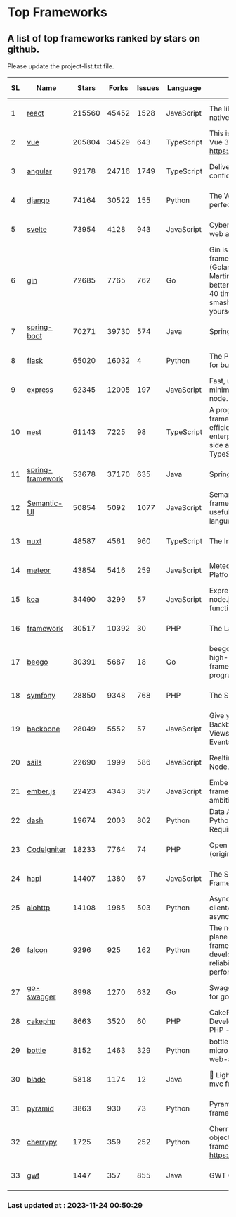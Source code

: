 # Top Frameworks
## A list of top frameworks ranked by stars on github.  
Please update the project-list.txt file.

| SL| Name  | Stars| Forks| Issues | Language | Description | Last Commit |
| --| ------| -----| ---- | ------ | -------- | ----------- | ----------- |
| 1 | [react](https://github.com/facebook/react) | 215560 | 45452 | 1528 | JavaScript | The library for web and native user interfaces. | 2023-11-23 18:37:21 |
| 2 | [vue](https://github.com/vuejs/vue) | 205804 | 34529 | 643 | TypeScript | This is the repo for Vue 2. For Vue 3, go to https://github.com/vuejs/core | 2023-11-07 07:32:23 |
| 3 | [angular](https://github.com/angular/angular) | 92178 | 24716 | 1749 | TypeScript | Deliver web apps with confidence 🚀 | 2023-11-21 18:45:00 |
| 4 | [django](https://github.com/django/django) | 74164 | 30522 | 155 | Python | The Web framework for perfectionists with deadlines. | 2023-11-23 20:17:44 |
| 5 | [svelte](https://github.com/sveltejs/svelte) | 73954 | 4128 | 943 | JavaScript | Cybernetically enhanced web apps | 2023-11-23 16:57:21 |
| 6 | [gin](https://github.com/gin-gonic/gin) | 72685 | 7765 | 762 | Go | Gin is a HTTP web framework written in Go (Golang). It features a Martini-like API with much better performance -- up to 40 times faster. If you need smashing performance, get yourself some Gin. | 2023-11-16 15:46:43 |
| 7 | [spring-boot](https://github.com/spring-projects/spring-boot) | 70271 | 39730 | 574 | Java | Spring Boot | 2023-11-23 22:35:04 |
| 8 | [flask](https://github.com/pallets/flask) | 65020 | 16032 | 4 | Python | The Python micro framework for building web applications. | 2023-11-15 21:03:05 |
| 9 | [express](https://github.com/expressjs/express) | 62345 | 12005 | 197 | JavaScript | Fast, unopinionated, minimalist web framework for node. | 2023-06-04 15:47:20 |
| 10 | [nest](https://github.com/nestjs/nest) | 61143 | 7225 | 98 | TypeScript | A progressive Node.js framework for building efficient, scalable, and enterprise-grade server-side applications with TypeScript/JavaScript 🚀 | 2023-11-23 09:15:59 |
| 11 | [spring-framework](https://github.com/spring-projects/spring-framework) | 53678 | 37170 | 635 | Java | Spring Framework | 2023-11-23 15:19:20 |
| 12 | [Semantic-UI](https://github.com/Semantic-Org/Semantic-UI) | 50854 | 5092 | 1077 | JavaScript | Semantic is a UI component framework based around useful principles from natural language. | 2023-01-11 17:05:32 |
| 13 | [nuxt](https://github.com/nuxt/nuxt) | 48587 | 4561 | 960 | TypeScript | The Intuitive Vue Framework. | 2023-11-23 22:19:28 |
| 14 | [meteor](https://github.com/meteor/meteor) | 43854 | 5416 | 259 | JavaScript | Meteor, the JavaScript App Platform | 2023-11-16 16:55:15 |
| 15 | [koa](https://github.com/koajs/koa) | 34490 | 3299 | 57 | JavaScript | Expressive middleware for node.js using ES2017 async functions | 2023-11-08 15:05:20 |
| 16 | [framework](https://github.com/laravel/framework) | 30517 | 10392 | 30 | PHP | The Laravel Framework. | 2023-11-23 23:50:40 |
| 17 | [beego](https://github.com/beego/beego) | 30391 | 5687 | 18 | Go | beego is an open-source, high-performance web framework for the Go programming language. | 2023-10-26 14:18:44 |
| 18 | [symfony](https://github.com/symfony/symfony) | 28850 | 9348 | 768 | PHP | The Symfony PHP framework | 2023-11-23 16:39:07 |
| 19 | [backbone](https://github.com/jashkenas/backbone) | 28049 | 5552 | 57 | JavaScript | Give your JS App some Backbone with Models, Views, Collections, and Events | 2023-08-10 22:05:08 |
| 20 | [sails](https://github.com/balderdashy/sails) | 22690 | 1999 | 586 | JavaScript | Realtime MVC Framework for Node.js | 2023-09-01 21:26:40 |
| 21 | [ember.js](https://github.com/emberjs/ember.js) | 22423 | 4343 | 357 | JavaScript | Ember.js - A JavaScript framework for creating ambitious web applications | 2023-11-21 05:14:22 |
| 22 | [dash](https://github.com/plotly/dash) | 19674 | 2003 | 802 | Python | Data Apps & Dashboards for Python. No JavaScript Required. | 2023-10-26 19:38:28 |
| 23 | [CodeIgniter](https://github.com/bcit-ci/CodeIgniter) | 18233 | 7764 | 74 | PHP | Open Source PHP Framework (originally from EllisLab) | 2023-04-07 17:57:13 |
| 24 | [hapi](https://github.com/hapijs/hapi) | 14407 | 1380 | 67 | JavaScript | The Simple, Secure Framework Developers Trust | 2023-09-18 11:40:11 |
| 25 | [aiohttp](https://github.com/aio-libs/aiohttp) | 14108 | 1985 | 503 | Python | Asynchronous HTTP client/server framework for asyncio and Python | 2023-11-23 12:25:48 |
| 26 | [falcon](https://github.com/falconry/falcon) | 9296 | 925 | 162 | Python | The no-magic web data plane API and microservices framework for Python developers, with a focus on reliability, correctness, and performance at scale. | 2023-11-12 19:21:29 |
| 27 | [go-swagger](https://github.com/go-swagger/go-swagger) | 8998 | 1270 | 632 | Go | Swagger 2.0 implementation for go | 2023-08-21 22:25:45 |
| 28 | [cakephp](https://github.com/cakephp/cakephp) | 8663 | 3520 | 60 | PHP | CakePHP: The Rapid Development Framework for PHP - Official Repository | 2023-11-23 04:10:50 |
| 29 | [bottle](https://github.com/bottlepy/bottle) | 8152 | 1463 | 329 | Python | bottle.py is a fast and simple micro-framework for python web-applications. | 2022-09-05 15:24:52 |
| 30 | [blade](https://github.com/lets-blade/blade) | 5818 | 1174 | 12 | Java | :rocket: Lightning fast and elegant mvc framework for Java8 | 2023-06-16 05:18:49 |
| 31 | [pyramid](https://github.com/Pylons/pyramid) | 3863 | 930 | 73 | Python | Pyramid - A Python web framework | 2023-09-14 21:55:43 |
| 32 | [cherrypy](https://github.com/cherrypy/cherrypy) | 1725 | 359 | 252 | Python | CherryPy is a pythonic, object-oriented HTTP framework.      https://cherrypy.dev | 2023-08-04 13:52:17 |
| 33 | [gwt](https://github.com/gwtproject/gwt) | 1447 | 357 | 855 | Java | GWT Open Source Project | 2023-11-15 01:18:28 |

### Last updated at : 2023-11-24 00:50:29
